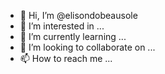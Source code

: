 - 👋 Hi, I’m @elisondobeausole
- 👀 I’m interested in ...
- 🌱 I’m currently learning ...
- 💞️ I’m looking to collaborate on ...
- 📫 How to reach me ...

<!---
elisondobeausole/elisondobeausole is a ✨ special ✨ repository because its `README.md` (this file) appears on your GitHub profile.
You can click the Preview link to take a look at your changes.
--->
